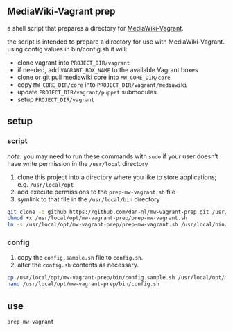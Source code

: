 ## MediaWiki-Vagrant prep
a shell script that prepares a directory for [MediaWiki-Vagrant][1].

the script is intended to prepare a directory for use with MediaWiki-Vagrant. using config values in bin/config.sh it will:

* clone vagrant into `PROJECT_DIR/vagrant`
* if needed, add `VAGRANT_BOX_NAME` to the available Vagrant boxes
* clone or git pull mediawiki core into `MW_CORE_DIR/core`
* copy `MW_CORE_DIR/core` into `PROJECT_DIR/vagrant/mediawiki`
* update `PROJECT_DIR/vagrant/puppet` submodules
* setup `PROJECT_DIR/vagrant`

## setup
### script
_note_: you may need to run these commands with `sudo` if your user doesn’t have write permission in the `/usr/local` directory

1. clone this project into a directory where you like to store applications; e.g. `/usr/local/opt`
1. add execute permissions to the `prep-mw-vagrant.sh` file
1. symlink to that file in the `/usr/local/bin` directory

```bash
git clone -o github https://github.com/dan-nl/mw-vagrant-prep.git /usr/local/opt/mw-vagrant-prep
chmod +x /usr/local/opt/mw-vagrant-prep/prep-mw-vagrant.sh
ln -s /usr/local/opt/mw-vagrant-prep/prep-mw-vagrant.sh /usr/local/bin/prep-mw-vagrant
```

### config
1. copy the `config.sample.sh` file to `config.sh`.
1. alter the `config.sh` contents as necessary.

```bash
cp /usr/local/opt/mw-vagrant-prep/bin/config.sample.sh /usr/local/opt/mw-vagrant-prep/bin/config.sh
nano /usr/local/opt/mw-vagrant-prep/bin/config.sh
```

## use
```bash
prep-mw-vagrant
```


[1]:http://www.mediawiki.org/wiki/MediaWiki-Vagrant
